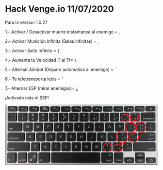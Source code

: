 # Hack Venge.io 11/07/2020

Para la version 1.0.27

1.- Activar / Desactivar muerte instantanea al enemigo = .

2.- Activar Munición Infinita (Balas infinitas) = ,

3.- Activar Salto Infinito = {

4.- Aumenta tu Velocidad (1 al 7)= }

5.- Alternar Aimbot (Disparo automatico al enemigo) = ´

6.- Te teletransporta lejos = '

7.- Alternar ESP (mirar enemigos)= ¿

¡Activado esta el ESP!

![Screenshot](teclado.jpg?raw=true )</p>
